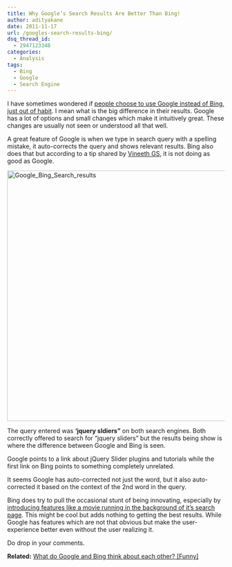 ```yaml
---
title: Why Google’s Search Results Are Better Than Bing!
author: adityakane
date: 2011-11-17
url: /googles-search-results-bing/
dsq_thread_id:
  - 2947123348
categories:
  - Analysis
tags:
  - Bing
  - Google
  - Search Engine
---
```

I have sometimes wondered if [people choose to use Google instead of Bing, just out of habit][1]. I mean what is the big difference in their results. Google has a lot of options and small changes which make it intuitively great. These changes are usually not seen or understood all that well.

A great feature of Google is when we type in search query with a spelling mistake, it auto-corrects the query and shows relevant results. Bing also does that but according to a tip shared by <a href="https://twitter.com/#!/gsvineeth" onclick="_gaq.push(['_trackEvent', 'outbound-article', 'https://twitter.com/#!/gsvineeth', 'Vineeth GS']);" >Vineeth GS</a>, it is not doing as good as Google.

[<img style="background-image: none; padding-left: 0px; padding-right: 0px; display: inline; padding-top: 0px; border-style: initial; border-color: initial; border-image: initial; border-width: 0px;" title="Google and Bing Search Results" src="http://cdn.devilsworkshop.org/files/2011/11/Google_Bing_Search_results_thumb.png" alt="Google_Bing_Search_results" width="563" height="581" border="0" />][2]

The query entered was **‘jquery sldiers&#8221;** on both search engines. Both correctly offered to search for “jquery sliders” but the results being show is where the difference between Google and Bing is seen.

Google points to a link about jQuery Slider plugins and tutorials while the first link on Bing points to something completely unrelated.

It seems Google has auto-corrected not just the word, but it also auto-corrected it based on the context of the 2nd word in the query.

Bing does try to pull the occasional stunt of being innovating, especially by [introducing features like a movie running in the background of it’s search page][3]. This might be cool but adds nothing to getting the best results. While Google has features which are not that obvious but make the user-experience better even without the user realizing it.

Do drop in your comments.

**Related:** [What do Google and Bing think about each other? [Funny]][4]

 [1]: http://devilsworkshop.org/do-we-choose-google-over-bing-just-out-of-habit-google-vs-bing/
 [2]: http://cdn.devilsworkshop.org/files/2011/11/Google_Bing_Search_results.png
 [3]: http://devilsworkshop.org/bing-introduces-video-background-publicity-stunt/
 [4]: http://devilsworkshop.org/what-do-google-and-bing-think-about-each-other-funny/
